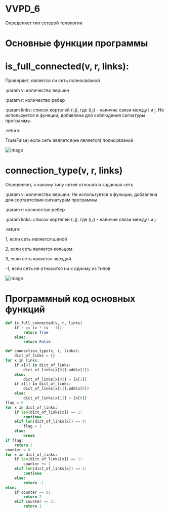 # VVPD_6
Определяет тип сетевой топологии

# Основные функции программы
# is_full_connected(v, r, links):
Проверяет, является ли сеть полносвязной

:param v: количество вершин
    
:param r: количество ребер
    
:param links: список кортелей (i,j), где (i,j) - наличие связи между i и j. Не используется в функции, добавлена для соблюдения сигнатуры программы
    
:return:
    
True(False) если сеть является(не является) полносвязной
    
![image](https://user-images.githubusercontent.com/96423378/147188057-401e29af-8c67-4fc6-a9c9-9b67b72d3fcc.png)

# connection_type(v, r, links)
Определяет, к какому типу сетей относится заданная сеть

:param v: количество вершин. Не используется в функции, добавлена для соответствия сигнатурам программы

:param r: количество ребер

:param links: список кортелей (i,j), где (i,j) - наличие связи между i и j.

:return:

1, если сеть является шиной

2, если сеть является кольцом

3, если сеть является звездой

-1, если сеть не относится ни к одному из типов

![image](https://user-images.githubusercontent.com/96423378/147186458-b9043a2e-2b4e-4f6a-89a0-67042514dbb6.png)


# Программный код основных функций
```python
def is_full_connected(v, r, links)
    if r == (v * (v - 1)):
        return True
    else:
        return False

def connection_type(v, r, links):
    dict_of_links = {}
for x in links:
    if x[0] in dict_of_links:
        dict_of_links[x[0]].add(x[1])
    else:
        dict_of_links[x[0]] = {x[1]}
    if x[1] in dict_of_links:
        dict_of_links[x[1]].add(x[0])
    else:
        dict_of_links[x[1]] = {x[0]}
flag = 0
for x in dict_of_links:
    if len(dict_of_links[x]) == 1:
        continue
    elif len(dict_of_links[x]) == r:
        flag = 1
    else:
        break
if flag:
    return 3
counter = 0
for x in dict_of_links:
    if len(dict_of_links[x]) == 1:
        counter += 1
    elif len(dict_of_links[x]) == 2:
        continue
    else:
        return -1
else:
    if counter == 0:
        return 2
    elif counter == 2:
        return 1
```
